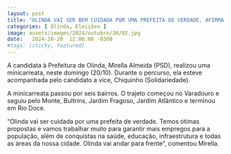 ```yaml
---
layout: post
title: "OLINDA VAI SER BEM CUIDADA POR UMA PREFEITA DE VERDADE, AFIRMA MIRELLA"
categories: [ Olinda, Eleições ]
image: assets/images/2024/outubro/20/02.jpg
date:   2024-10-20  12:00:00 -0300
#tags: [sticky, featured]
---
```

A candidata à Prefeitura de Olinda, Mirella Almeida (PSD), realizou uma minicarreata, neste domingo (20/10). Durante o percurso, ela esteve acompanhada pelo candidato a vice, Chiquinho (Solidariedade). 

A minicarreata passou por seis bairros. O trajeto começou no Varadouro e seguiu pelo Monte, Bultrins, Jardim Fragoso, Jardim Atlântico e terminou em Rio Doce.

“Olinda vai ser cuidada por uma prefeita de verdade. Temos ótimas propostas e vamos trabalhar muito para garantir mais empregos para a população, além de conquistas na saúde, educação, infraestrutura e todas as áreas da nossa cidade. Olinda vai andar para frente”, comentou Mirella.